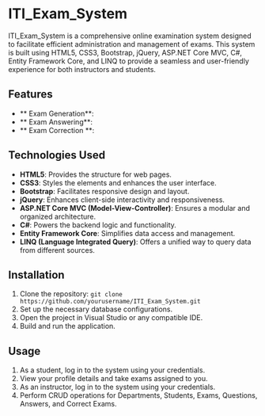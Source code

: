 # ITI_Exam_System

ITI_Exam_System is a comprehensive online examination system designed to facilitate efficient administration and management of exams. 
This system is built using HTML5, CSS3, Bootstrap, jQuery, ASP.NET Core MVC, C#, Entity Framework Core, and LINQ to provide a seamless and user-friendly experience for both instructors and students.

## Features

- ** Exam Generation**:
- ** Exam Answering**:
- ** Exam Correction **:

  
## Technologies Used

- **HTML5**: Provides the structure for web pages.
- **CSS3**: Styles the elements and enhances the user interface.
- **Bootstrap**: Facilitates responsive design and layout.
- **jQuery**: Enhances client-side interactivity and responsiveness.
- **ASP.NET Core MVC (Model-View-Controller)**: Ensures a modular and organized architecture.
- **C#**: Powers the backend logic and functionality.
- **Entity Framework Core**: Simplifies data access and management.
- **LINQ (Language Integrated Query)**: Offers a unified way to query data from different sources.

## Installation

1. Clone the repository: `git clone https://github.com/yourusername/ITI_Exam_System.git`
2. Set up the necessary database configurations.
3. Open the project in Visual Studio or any compatible IDE.
4. Build and run the application.

## Usage

1. As a student, log in to the system using your credentials.
2. View your profile details and take exams assigned to you.
3. As an instructor, log in to the system using your credentials.
4. Perform CRUD operations for Departments, Students, Exams, Questions, Answers, and Correct Exams.



